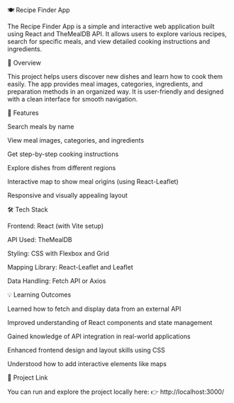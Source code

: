 🍽️ Recipe Finder App

The Recipe Finder App is a simple and interactive web application built using React and TheMealDB API. It allows users to explore various recipes, search for specific meals, and view detailed cooking instructions and ingredients.

🌟 Overview

This project helps users discover new dishes and learn how to cook them easily. The app provides meal images, categories, ingredients, and preparation methods in an organized way. It is user-friendly and designed with a clean interface for smooth navigation.

🚀 Features

Search meals by name

View meal images, categories, and ingredients

Get step-by-step cooking instructions

Explore dishes from different regions

Interactive map to show meal origins (using React-Leaflet)

Responsive and visually appealing layout

🛠️ Tech Stack

Frontend: React (with Vite setup)

API Used: TheMealDB

Styling: CSS with Flexbox and Grid

Mapping Library: React-Leaflet and Leaflet

Data Handling: Fetch API or Axios

💡 Learning Outcomes

Learned how to fetch and display data from an external API

Improved understanding of React components and state management

Gained knowledge of API integration in real-world applications

Enhanced frontend design and layout skills using CSS

Understood how to add interactive elements like maps

📍 Project Link

You can run and explore the project locally here:
👉 http://localhost:3000/
